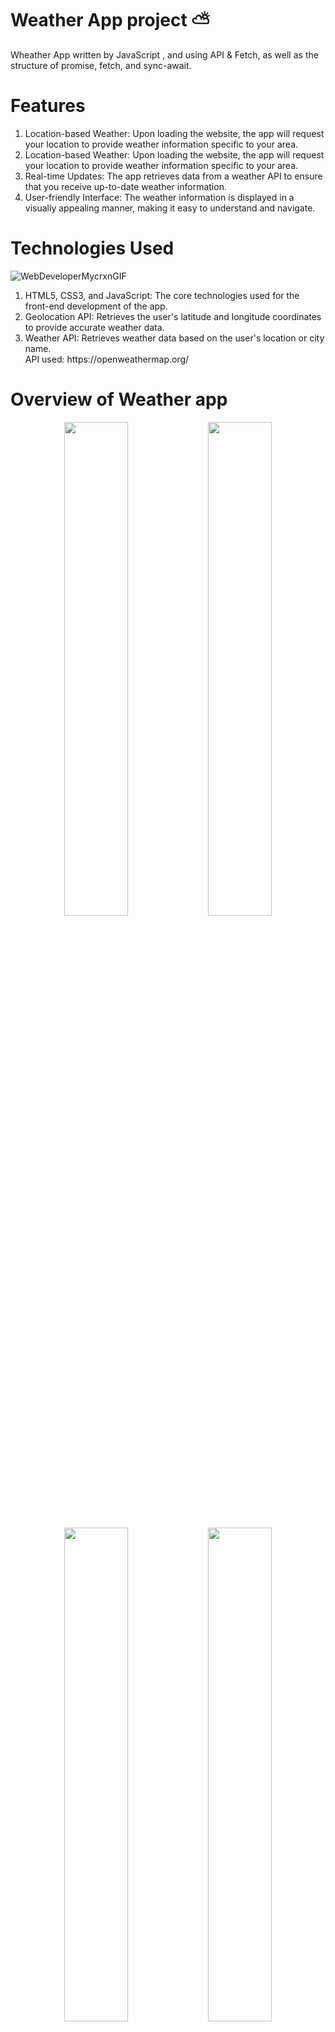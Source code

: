 # Weather App project ⛅

Wheather App written by JavaScript , and using API &amp; Fetch, as well as the structure of promise, fetch, and sync-await.

# Features 
<ol>
<li>
  Location-based Weather: Upon loading the website, the app will request your location to provide weather information specific to your area.
</li>
<li> 
    Location-based Weather: Upon loading the website, the app will request your location to provide weather information specific to your area.
</li>
  <li>
    Real-time Updates: The app retrieves data from a weather API to ensure that you receive up-to-date weather information.
  </li>
  <li>
    User-friendly Interface: The weather information is displayed in a visually appealing manner, making it easy to understand and navigate.
  </li>
</ol>

# Technologies Used 
![WebDeveloperMycrxnGIF](https://github.com/user-attachments/assets/f21c7c51-5508-45cd-9b46-bc473e7ae7b4)

<ol>
  <li>
HTML5, CSS3, and JavaScript: The core technologies used for the front-end development of the app.
  </li>
  <li>
Geolocation API: Retrieves the user's latitude and longitude coordinates to provide accurate weather data.
  </li>
  <li>
Weather API: Retrieves weather data based on the user's location or city name.
    <br>
    API used: https://openweathermap.org/
  </li>
</ol>

# Overview of Weather app
<p align="center">
	<img
		src="https://github.com/user-attachments/assets/d47b7351-7aef-4832-b52e-9f7b52e3683f"
		width="45%"
	/>
	<img
		src="https://github.com/user-attachments/assets/2ddeca5d-59e4-4b10-b043-2f74fb932956"
		width="45%"
	/>
</p>

<p align="center">
	<img
		src="https://github.com/user-attachments/assets/de75ea57-c121-4bc8-929f-6e418f19fefb"
		width="45%"
	/>
	<img
		src="https://github.com/user-attachments/assets/f10b8b01-8473-4648-808b-a2c526dab1b0"
		width="45%"
	/>
</p>




# Live Demo :
video

# Author
To access this website, [click the link here.](url)
<br>
This project is created by [Memmedova Peri]([url](https://github.com/iamperii))

#📃 License

This project is licensed under the [MIT License](./LICENSE).
